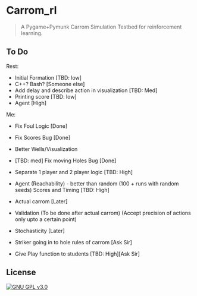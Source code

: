 # Carrom_rl
> A Pygame+Pymunk Carrom Simulation Testbed for reinforcement learning.

## To Do
Rest: 


- Initial Formation [TBD: low]
- C++? Bash? [Someone else]
- Add delay and describe action in visualization [TBD: Med]
- Printing score [TBD: low]
- Agent [High]

Me:

- Fix Foul Logic [Done]
- Fix Scores Bug [Done] 
- Better Wells/Visualization 
- [TBD: med] Fix moving Holes Bug [Done]
- Separate 1 player and 2 player logic [TBD: High]
- Agent (Reachability) - better than random (100 + runs with random seeds) Scores and Timing [TBD: High]


- Actual carrom [Later]
- Validation (To be done after actual carrom) (Accept precision of actions only upto a certain point)
- Stochasticity [Later]
- Striker going in to hole rules of carrom [Ask Sir]
- Give Play function to students [TBD: High][Ask Sir]




## License

[![GNU GPL v3.0](http://www.gnu.org/graphics/gplv3-127x51.png)](http://www.gnu.org/licenses/gpl.html)
